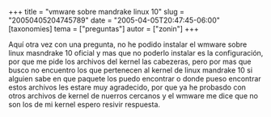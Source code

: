 +++
title = "vmware sobre mandrake linux 10"
slug = "20050405204745789"
date = "2005-04-05T20:47:45-06:00"
[taxonomies]
tema = ["preguntas"]
autor = ["zonin"]
+++

Aquí otra vez con una pregunta, no he podido instalar el wmware sobre
linux masndrake 10 oficial y mas que no poderlo instalar es la
configuración, por que me pide los archivos del kernel las cabezeras,
pero por mas que busco no encuentro los que pertenecen al kernel de
linux mandrake 10 si alguien sabe en que paquete los puedo encontrar o
donde pueso encontrar estos archivos les estare muy agradecido, por que
ya he probasdo con otros archivos de kernel de nuerros cercanos y el
wmware me dice que no son los de mi kernel espero resivir respuesta.

